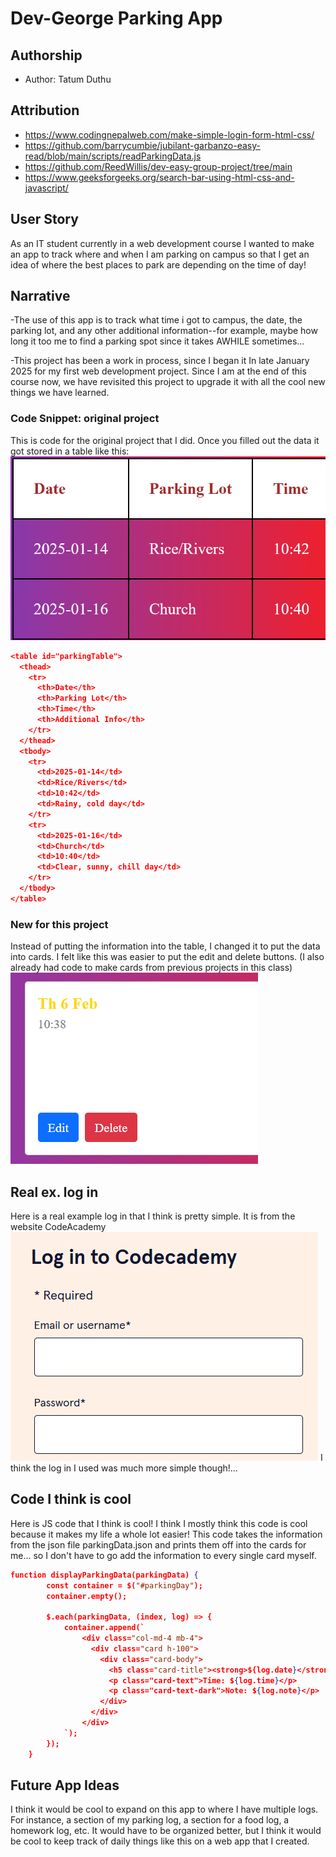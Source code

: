 # Dev-George Parking App

## Authorship
- Author: Tatum Duthu

## Attribution
- https://www.codingnepalweb.com/make-simple-login-form-html-css/
- https://github.com/barrycumbie/jubilant-garbanzo-easy-read/blob/main/scripts/readParkingData.js
- https://github.com/ReedWillis/dev-easy-group-project/tree/main
- https://www.geeksforgeeks.org/search-bar-using-html-css-and-javascript/

## User Story
As an IT student currently in a web development course I wanted to make 
an app to track where and when I am parking on campus so that I get an 
idea of where the best places to park are depending on the time of day!

## Narrative
-The use of this app is to track what time i got to campus, the date, the 
parking lot, and any other additional information--for example, maybe how 
long it too me to find a parking spot since it takes AWHILE sometimes...

-This project has been a work in process, since I began it In late January
2025 for my first web development project. Since I am at the end of this 
course now, we have revisited this project to upgrade it with all the 
cool new things we have learned.

### Code Snippet: original project
This is code for the original project that I did. Once you filled out the data
it got stored in a table like this:
![original table](images/table.png)

```json
<table id="parkingTable">
  <thead>
    <tr>
      <th>Date</th>
      <th>Parking Lot</th> 
      <th>Time</th>                  
      <th>Additional Info</th>                  
    </tr>                    
  </thead>                   
  <tbody>
    <tr>
      <td>2025-01-14</td>                   
      <td>Rice/Rivers</td>                  
      <td>10:42</td>                  
      <td>Rainy, cold day</td>     
    </tr>                   
    <tr>                   
      <td>2025-01-16</td>                   
      <td>Church</td>                  
      <td>10:40</td>                  
      <td>Clear, sunny, chill day</td>                       
    </tr>
  </tbody>
</table>

```

### New for this project
Instead of putting the information into the table, I changed it to 
put the data into cards. I felt like this was easier to put the edit 
and delete buttons. (I also already had code to make cards from 
previous projects in this class)
![card](images/card.png)

## Real ex. log in
Here is a real example log in that I think is pretty simple. It is from
the website CodeAcademy
![original table](images/login.png)
I think the log in I used was much more simple though!...

## Code I think is cool
Here is JS code that I think is cool! I think I mostly think this code is cool
because it makes my life a whole lot easier! This code takes the information from 
the json file parkingData.json and prints them off into the cards for me... so
I don't have to go add the information to every single card myself.

```json
function displayParkingData(parkingData) {
        const container = $("#parkingDay");
        container.empty();        

        $.each(parkingData, (index, log) => {
            container.append(`
                <div class="col-md-4 mb-4">
                  <div class="card h-100">
                    <div class="card-body">
                      <h5 class="card-title"><strong>${log.date}</strong></h5>
                      <p class="card-text">Time: ${log.time}</p>
                      <p class="card-text-dark">Note: ${log.note}</p>
                    </div>
                  </div>
                </div>
            `);
        });
    }
```


## Future App Ideas
I think it would be cool to expand on this app to where I have multiple logs. For instance, 
a section of my parking log, a section for a food log, a homework log, etc. It would have 
to be organized better, but I think it would be cool to keep track of daily things like 
this on a web app that I created.

